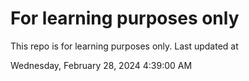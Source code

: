 # For learning purposes only
This repo is for learning purposes only.
Last updated at

Wednesday, February 28, 2024 4:39:00 AM

